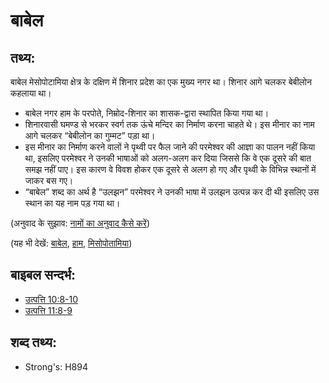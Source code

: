 # बाबेल #

## तथ्य: ##

बाबेल मेसोपोटामिया क्षेत्र के दक्षिण में शिनार प्रदेश का एक मुख्य नगर था। शिनार आगे चलकर बेबीलोन कहलाया था।

* बाबेल नगर हाम के परपोते, निम्रोद-शिनार का शासक-द्वारा स्थापित किया गया था।
* शिनारवासी घमण्ड से भरकर स्वर्ग तक ऊंचे मन्दिर का निर्माण करना चाहते थे। इस मीनार का नाम आगे चलकर “बेबीलोन का गुम्मट” पड़ा था।
* इस मीनार का निर्माण करने वालों ने पृथ्वी पर फैल जाने की परमेश्वर की आज्ञा का पालन नहीं किया था, इसलिए परमेश्वर ने उनकी भाषाओं को अलग-अलग कर दिया जिससे कि वे एक दूसरे की बात समझ नहीं पाए। इस कारण वे विवश होकर एक दूसरे से अलग हो गए और पृथ्वी के विभिन्न स्थानों में जाकर बस गए।
* “बाबेल” शब्द का अर्थ है “उलझन” परमेश्वर ने उनकी भाषा में उलझन उत्पन्न कर दी थी इसलिए उस स्थान का यह नाम पड़ गया था।

(अनुवाद के सुझाव: [नामों का अनुवाद कैसे करें](rc://hi/ta/man/translate/translate-names))

(यह भी देखें: [बाबेल](../names/babylon.md), [हाम](../names/ham.md), [मिसोपोतामिया](../names/mesopotamia.md))

## बाइबल सन्दर्भ: ##

* [उत्पत्ति 10:8-10](rc://hi/tn/help/gen/10/08)
* [उत्पत्ति 11:8-9](rc://hi/tn/help/gen/11/08)

## शब्द तथ्य: ##

* Strong's: H894
